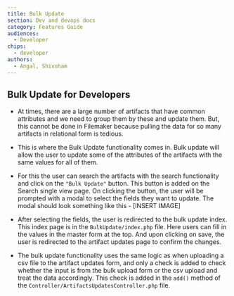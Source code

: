 ```yaml
---
title: Bulk Update
section: Dev and devops docs
category: Features Guide
audiences:
  - Developer
chips:
  - developer
authors:
  - Angal, Shivoham
---
```


## Bulk Update for Developers

- At times, there are a large number of artifacts that have common attributes and we need to group them by these and update them. But, this cannot be done in Filemaker because pulling the data for so many artifacts in relational form is tedious.

- This is where the Bulk Update functionality comes in. Bulk update will allow the user to update some of the attributes of the artifacts with the same values for all of them.

- For this the user can search the artifacts with the search functionality and click on the `"Bulk Update"` button. This button is added on the Search single view page. On clicking the button, the user will be prompted with a modal to select the fields they want to update. The modal should look something like this - [INSERT IMAGE]

- After selecting the fields, the user is redirected to the bulk update index. This index page is in the `BulkUpdate/index.php` file. Here users can fill in the values in the master form at the top. And upon clicking on save, the user is redirected to the artifact updates page to confirm the changes.

- The bulk update functionality uses the same logic as when uploading a csv file to the artifact updates form, and only a check is added to check whether the input is from the bulk upload form or the csv upload and treat the data accordingly. This check is added in the `add()` method of the `Controller/ArtifactsUpdatesController.php` file.